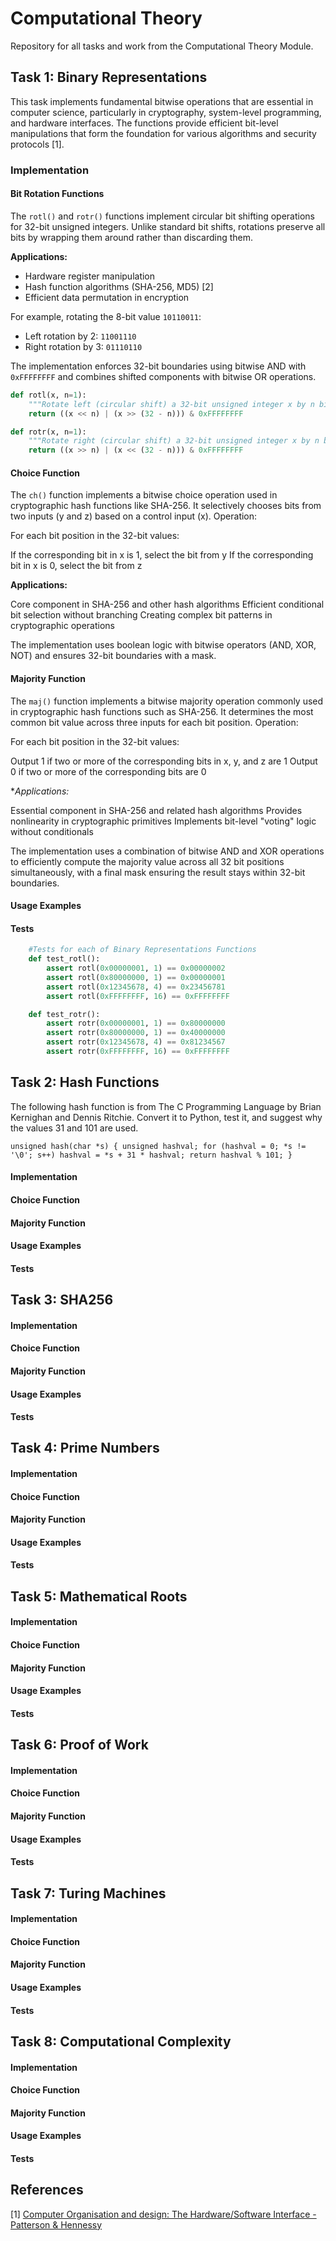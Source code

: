 <!--![computational theory banner](https://github.com/caolanmaguire/calsickofthis/blob/main/COMPUTAT.png)-->

# Computational Theory
Repository for all tasks and work from the Computational Theory Module.

<!--
## Abstract

This semester-long project explores fundamental concepts in computational theory, examining both classical and contemporary approaches to computation. The work investigates binary representations, cryptographic hashing, prime number theory, and Turing machines to establish connections between historical computational principles and modern applications. Through practical implementations and theoretical analysis, this project contributes to the understanding of computational complexity and its implications for computer science as described by Sipser (2012) in his seminal work on the theory of computation.-->

## Task 1: Binary Representations

This task implements fundamental bitwise operations that are essential in computer science, particularly in cryptography, system-level programming, and hardware interfaces. The functions provide efficient bit-level manipulations that form the foundation for various algorithms and security protocols [1].

### Implementation

#### Bit Rotation Functions

The `rotl()` and `rotr()` functions implement circular bit shifting operations for 32-bit unsigned integers. Unlike standard bit shifts, rotations preserve all bits by wrapping them around rather than discarding them.

**Applications:**
- Hardware register manipulation
- Hash function algorithms (SHA-256, MD5) [2]
- Efficient data permutation in encryption

For example, rotating the 8-bit value `10110011`:
- Left rotation by 2: `11001110`
- Right rotation by 3: `01110110`

The implementation enforces 32-bit boundaries using bitwise AND with `0xFFFFFFFF` and combines shifted components with bitwise OR operations.


```python
def rotl(x, n=1):
    """Rotate left (circular shift) a 32-bit unsigned integer x by n bits."""
    return ((x << n) | (x >> (32 - n))) & 0xFFFFFFFF

def rotr(x, n=1):
    """Rotate right (circular shift) a 32-bit unsigned integer x by n bits."""
    return ((x >> n) | (x << (32 - n))) & 0xFFFFFFFF
```

#### Choice Function
The `ch()` function implements a bitwise choice operation used in cryptographic hash functions like SHA-256. It selectively chooses bits from two inputs (y and z) based on a control input (x).
Operation:

For each bit position in the 32-bit values:

If the corresponding bit in x is 1, select the bit from y
If the corresponding bit in x is 0, select the bit from z



**Applications:**

Core component in SHA-256 and other hash algorithms
Efficient conditional bit selection without branching
Creating complex bit patterns in cryptographic operations

The implementation uses boolean logic with bitwise operators (AND, XOR, NOT) and ensures 32-bit boundaries with a mask.

#### Majority Function

The `maj()` function implements a bitwise majority operation commonly used in cryptographic hash functions such as SHA-256. It determines the most common bit value across three inputs for each bit position.
Operation:

For each bit position in the 32-bit values:

Output 1 if two or more of the corresponding bits in x, y, and z are 1
Output 0 if two or more of the corresponding bits are 0



**Applications:*

Essential component in SHA-256 and related hash algorithms
Provides nonlinearity in cryptographic primitives
Implements bit-level "voting" logic without conditionals

The implementation uses a combination of bitwise AND and XOR operations to efficiently compute the majority value across all 32 bit positions simultaneously, with a final mask ensuring the result stays within 32-bit boundaries.

#### Usage Examples

#### Tests

```python
    #Tests for each of Binary Representations Functions
    def test_rotl():
        assert rotl(0x00000001, 1) == 0x00000002
        assert rotl(0x80000000, 1) == 0x00000001
        assert rotl(0x12345678, 4) == 0x23456781
        assert rotl(0xFFFFFFFF, 16) == 0xFFFFFFFF

    def test_rotr():
        assert rotr(0x00000001, 1) == 0x80000000
        assert rotr(0x80000000, 1) == 0x40000000
        assert rotr(0x12345678, 4) == 0x81234567
        assert rotr(0xFFFFFFFF, 16) == 0xFFFFFFFF
```

## Task 2: Hash Functions

The following hash function is from The C Programming Language by Brian Kernighan and Dennis Ritchie.
Convert it to Python, test it, and suggest why the values 31 and 101 are used.

`unsigned hash(char *s) {
    unsigned hashval;
    for (hashval = 0; *s != '\0'; s++)
        hashval = *s + 31 * hashval;
    return hashval % 101;
}`

#### Implementation

#### Choice Function

#### Majority Function

#### Usage Examples

#### Tests

## Task 3: SHA256

#### Implementation

#### Choice Function

#### Majority Function

#### Usage Examples

#### Tests

## Task 4: Prime Numbers

#### Implementation

#### Choice Function

#### Majority Function

#### Usage Examples

#### Tests

## Task 5: Mathematical Roots

#### Implementation

#### Choice Function

#### Majority Function

#### Usage Examples

#### Tests

## Task 6: Proof of Work

#### Implementation

#### Choice Function

#### Majority Function

#### Usage Examples

#### Tests

## Task 7: Turing Machines

#### Implementation

#### Choice Function

#### Majority Function

#### Usage Examples

#### Tests

## Task 8: Computational Complexity

#### Implementation

#### Choice Function

#### Majority Function

#### Usage Examples

#### Tests

## References

[1] [Computer Organisation and design: The Hardware/Software Interface - Patterson & Hennessy](https://shop.elsevier.com/books/computer-organization-and-design-mips-edition/patterson/978-0-12-820109-1)


<!--Arora, S., & Barak, B. (2009). *Computational Complexity: A Modern Approach*. Cambridge University Press.

Cook, S. A. (1971). The complexity of theorem-proving procedures. In *Proceedings of the Third Annual ACM Symposium on Theory of Computing* (pp. 151-158).

National Institute of Standards and Technology. (2015). *Secure Hash Standard (SHS)*. FIPS PUB 180-4.

Sipser, M. (2012). *Introduction to the Theory of Computation* (3rd ed.). Cengage Learning.

Turing, A. M. (1936). On computable numbers, with an application to the Entscheidungsproblem. *Proceedings of the London Mathematical Society*, 2(1), 230-265.

Weizenbaum, J. (1966). ELIZA—a computer program for the study of natural language communication between man and machine. *Communications of the ACM*, 9(1), 36-45.-->

